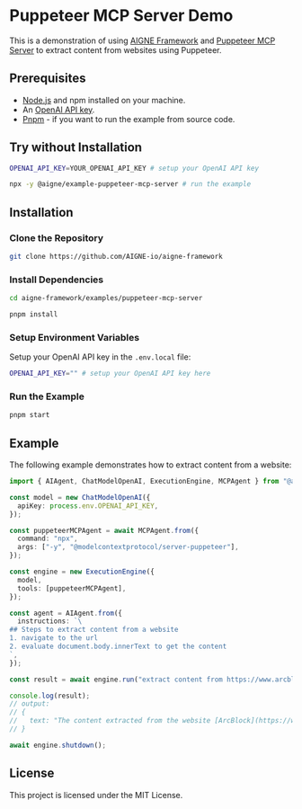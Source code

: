 # Puppeteer MCP Server Demo

This is a demonstration of using [AIGNE Framework](https://github.com/AIGNE-io/aigne-framework) and [Puppeteer MCP Server](https://github.com/modelcontextprotocol/servers/tree/8bd41eb0b3cf48aea0d1fe5b6c7029736092dcb1/src/puppeteer) to extract content from websites using Puppeteer.

## Prerequisites

- [Node.js](https://nodejs.org) and npm installed on your machine.
- An [OpenAI API key](https://openai.com).
- [Pnpm](https://pnpm.io) - if you want to run the example from source code.

## Try without Installation

```bash
OPENAI_API_KEY=YOUR_OPENAI_API_KEY # setup your OpenAI API key

npx -y @aigne/example-puppeteer-mcp-server # run the example
```

## Installation

### Clone the Repository

```bash
git clone https://github.com/AIGNE-io/aigne-framework
```

### Install Dependencies

```bash
cd aigne-framework/examples/puppeteer-mcp-server

pnpm install
```

### Setup Environment Variables

Setup your OpenAI API key in the `.env.local` file:

```bash
OPENAI_API_KEY="" # setup your OpenAI API key here
```

### Run the Example

```bash
pnpm start
```

## Example

The following example demonstrates how to extract content from a website:

```typescript
import { AIAgent, ChatModelOpenAI, ExecutionEngine, MCPAgent } from "@aigne/core";

const model = new ChatModelOpenAI({
  apiKey: process.env.OPENAI_API_KEY,
});

const puppeteerMCPAgent = await MCPAgent.from({
  command: "npx",
  args: ["-y", "@modelcontextprotocol/server-puppeteer"],
});

const engine = new ExecutionEngine({
  model,
  tools: [puppeteerMCPAgent],
});

const agent = AIAgent.from({
  instructions: `\
## Steps to extract content from a website
1. navigate to the url
2. evaluate document.body.innerText to get the content
`,
});

const result = await engine.run("extract content from https://www.arcblock.io", agent);

console.log(result);
// output:
// {
//   text: "The content extracted from the website [ArcBlock](https://www.arcblock.io) is as follows:\n\n---\n\n**Redefining Software Architect and Ecosystems**\n\nA total solution for building decentralized applications ...",
// }

await engine.shutdown();
```

## License

This project is licensed under the MIT License.

